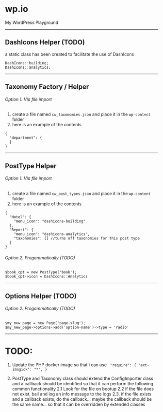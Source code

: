 # wp.io
My WordPress Playground

---

## DashIcons Helper (TODO)

a static class has been created to facilitate the use of DashIcons

```
DashIcons::building;
DashIcons::analytics;

```

---

## Taxonomy Factory / Helper

###### Option 1. Via file import
1. create a file named `cw_taxonomies.json` and place it in the `wp-content` folder
2. here is an example of the contents

```
{
  "department": {
  }
}
```

----

## PostType Helper

###### Option 1. Via file import
1. create a file named `cw_post_types.json` and place it in the `wp-content` folder
2. here is an example of the contents

```
{
  "Hotel": {
    "menu_icon": "dashicons-building"
  },
  "Report": {
    "menu_icon": "dashicons-analytics",
    "taxonomies": [] //turns off taxonomies for this post type
  }
}
```

###### Option 2. Progammatically (TODO)
```
$book_cpt = new PostType('book');
$book_cpt->icon = DashIcons::Analytics
```

---

## Options Helper (TODO)

###### Option 2. Progammatically (TODO)
```
$my_new_page = new Page('page-slug');
$my_new_page->options->add('option-name')->type = 'radio'
```

---

# TODO:
1. Update the PHP docker image so that i can use
`
"require": {
    "ext-imagick": "*",
}`

2. PostType and Taxonomy class should extend the ConfigImporter class and a callback should be identified so that it can perform the following common functionality
2.1 Look for the file on bootup
2.2 if the file does not exist, bail and log an info message to the logs
2.3. if the file exists and a callback exists, do the callback... maybe the callback should be the same name... so that it can be overridden by extended classes
